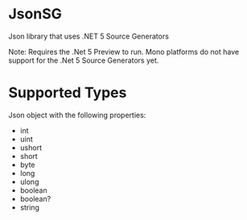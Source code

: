 # JsonSG
Json library that uses .NET 5 Source Generators

Note: Requires the .Net 5 Preview to run. Mono platforms do not have support for the .Net 5 Source Generators yet.

# Supported Types
Json object with the following properties:
* int
* uint
* ushort
* short
* byte
* long
* ulong
* boolean
* boolean?
* string